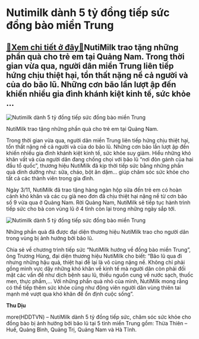 Nutimilk dành 5 tỷ đồng tiếp sức đồng bào miền Trung
====================================================

[:gift:Xem chi tiết ở đây:gift:](https://hddtvn.com/nutimilk-danh-5-ty-dong-tiep-suc-dong-bao-mien-trung/)NutiMilk trao tặng những phần quà cho trẻ em tại Quảng Nam. Trong thời gian vừa qua, người dân miền Trung liên tiếp hứng chịu thiệt hại, tổn thất nặng nề cả người và của do bão lũ. Những cơn bão lần lượt ập đến khiến nhiều gia đình khánh kiệt kinh tế, sức khỏe …
----------------------------------------------------------------------------------------------------------------------------------------------------------------------------------------------------------------------------------------------------------------------





![Nutimilk dành 5 tỷ đồng tiếp sức đồng bào miền Trung](https://hddtvn.com/wp-content/uploads/2021/01/3729_hinh_7.jpg "Nutimilk dành 5 tỷ đồng tiếp sức đồng bào miền Trung")


NutiMilk trao tặng những phần quà cho trẻ em tại Quảng Nam.



Trong thời gian vừa qua, người dân miền Trung liên tiếp hứng chịu thiệt hại, tổn thất nặng nề cả người và của do bão lũ. Những cơn bão lần lượt ập đến khiến nhiều gia đình khánh kiệt kinh tế, sức khỏe suy giảm. Hiểu những khó khăn vất vả của người dân đang chống chọi với bão lũ “nơi đòn gánh của hai đầu tổ quốc”, thương hiệu NutiMilk đã kịp thời tiếp sức bằng những phần quà dinh dưỡng như: sữa, cháo, bột ăn dặm… giúp chăm sóc sức khỏe cho tất cả các thành viên trong gia đình.


Ngày 3/11, NutiMilk đã trao tặng hàng ngàn hộp sữa đến trẻ em có hoàn cảnh khó khăn và các cụ già neo đơn đã chịu thiệt hại nặng nề từ cơn bão số 9 vừa qua ở Quảng Nam. Rời Quảng Nam, NutiMilk sẽ tiếp tục hành trình tiếp sức cho bà con vùng lũ ở 4 tỉnh còn lại trong những ngày sắp tới.





![Nutimilk dành 5 tỷ đồng tiếp sức đồng bào miền Trung](https://hddtvn.com/wp-content/uploads/2021/01/3854_Hinh_1.jpg "Nutimilk dành 5 tỷ đồng tiếp sức đồng bào miền Trung")


Những phần quà đã được đại diện thương hiệu NutiMilk trao cho người dân trong vùng bị ảnh hưởng bởi bão lũ.



Chia sẻ về chương trình tiếp sức “NutiMilk hướng về đồng bào miền Trung”, ông Trương Hùng, đại diện thương hiệu NutiMilk cho biết: “Bão lũ qua đi nhưng những hậu quả, thiệt hại để lại là vô cùng nặng nề. Không chỉ phải gồng mình vực dậy những khó khăn về kinh tế mà người dân còn phải đối mặt các vấn đề như dịch bệnh sau lũ, thiếu nguồn cung về nước sạch, thuốc men, thực phẩm,… Với những phần quà nhỏ của mình, NutiMilk mong rằng có thể tiếp thêm sức khỏe cũng như động viên người dân vùng thiên tai mạnh mẽ vượt qua khó khăn để ổn định cuộc sống”.




**Thu Dịu**



more(HDDTVN) – NutiMilk dành 5 tỷ đồng tiếp sức, chăm sóc sức khỏe cho đồng bào bị ảnh hưởng bởi bão lũ tại 5 tỉnh miền Trung gồm: Thừa Thiên – Huế, Quảng Bình, Quảng Trị, Quảng Nam và Hà Tĩnh.

